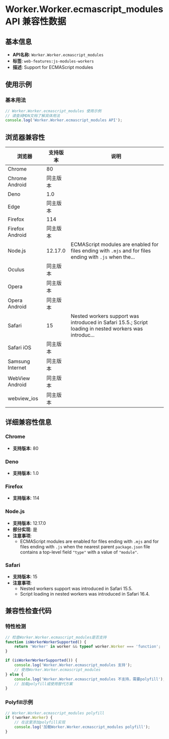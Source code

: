 # Worker.Worker.ecmascript_modules API 兼容性数据

## 基本信息

- **API名称**: `Worker.Worker.ecmascript_modules`
- **标签**: `web-features:js-modules-workers`
- **描述**: Support for ECMAScript modules

## 使用示例

### 基本用法

```javascript
// Worker.Worker.ecmascript_modules 使用示例
// 请查阅MDN文档了解具体用法
console.log('Worker.Worker.ecmascript_modules API');
```

## 浏览器兼容性

| 浏览器 | 支持版本 | 说明 |
|--------|----------|------|
| Chrome | 80 |  |
| Chrome Android | 同主版本 |  |
| Deno | 1.0 |  |
| Edge | 同主版本 |  |
| Firefox | 114 |  |
| Firefox Android | 同主版本 |  |
| Node.js | 12.17.0 | ECMAScript modules are enabled for files ending with `.mjs` and for files ending with `.js` when the... |
| Oculus | 同主版本 |  |
| Opera | 同主版本 |  |
| Opera Android | 同主版本 |  |
| Safari | 15 | Nested workers support was introduced in Safari 15.5.; Script loading in nested workers was introduc... |
| Safari iOS | 同主版本 |  |
| Samsung Internet | 同主版本 |  |
| WebView Android | 同主版本 |  |
| webview_ios | 同主版本 |  |

## 详细兼容性信息

### Chrome

- **支持版本**: 80

### Deno

- **支持版本**: 1.0

### Firefox

- **支持版本**: 114

### Node.js

- **支持版本**: 12.17.0
- **部分实现**: 是
- **注意事项**:
  - ECMAScript modules are enabled for files ending with `.mjs` and for files ending with `.js` when the nearest parent `package.json` file contains a top-level field `"type"` with a value of `"module"`.

### Safari

- **支持版本**: 15
- **注意事项**:
  - Nested workers support was introduced in Safari 15.5.
  - Script loading in nested workers was introduced in Safari 16.4.

## 兼容性检查代码

### 特性检测

```javascript
// 检查Worker.Worker.ecmascript_modules是否支持
function isWorkerWorkerSupported() {
    return 'Worker' in worker && typeof worker.Worker === 'function';
}

if (isWorkerWorkerSupported()) {
    console.log('Worker.Worker.ecmascript_modules 支持');
    // 使用Worker.Worker.ecmascript_modules
} else {
    console.log('Worker.Worker.ecmascript_modules 不支持，需要polyfill');
    // 加载polyfill或使用替代方案
}
```

### Polyfill示例

```javascript
// Worker.Worker.ecmascript_modules polyfill
if (!worker.Worker) {
    // 在这里添加polyfill实现
    console.log('加载Worker.Worker.ecmascript_modules polyfill');
}
```

